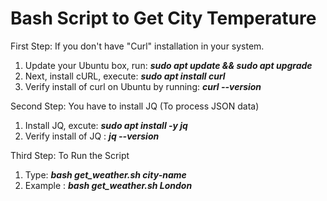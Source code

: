 # Bash Script to Get City Temperature

First Step: If you don't have "Curl" installation in your system.
1. Update your Ubuntu box, run: _**sudo apt update && sudo apt upgrade**_
2. Next, install cURL, execute: _**sudo apt install curl**_
3. Verify install of curl on Ubuntu by running: _**curl --version**_

Second Step: You have to install JQ (To process JSON data)
1. Install JQ, excute: _**sudo apt install -y jq**_
2. Verify install of JQ : _**jq --version**_

Third Step: To Run the Script
1. Type: _**bash get_weather.sh city-name**_
2. Example : **_bash get_weather.sh London_**
